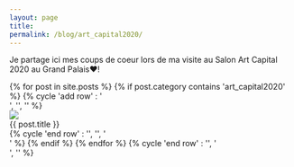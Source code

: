 ```yaml
---
layout: page
title:
permalink: /blog/art_capital2020/
---
```

Je partage ici mes coups de coeur lors de ma visite au Salon Art Capital 2020 au Grand Palais❤️!
<div>
{% for post in site.posts %}
{% if post.category contains 'art_capital2020' %}
    {% cycle 'add row' : '<div class="row">', '', '' %}
        <div class="column column-33">
            <div class="preview-panel">
                <a href="{{ post.url | prepend: site.baseurl }}">
                    <img src="{{ post.preview }}">
                </a>
                <div class="post-title">{{ post.title }}</div>
           </div>
        </div>
{% cycle 'end row' : '', '', '</div>' %}
{% endif %}
{% endfor %}
{% cycle 'end row' : '', '</div>', '</div>' %}
</div>